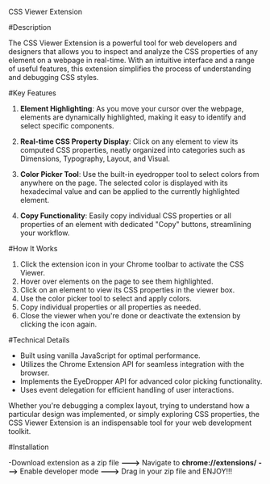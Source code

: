CSS Viewer Extension

#Description

The CSS Viewer Extension is a powerful tool for web developers and designers that allows you to inspect and analyze the CSS properties of any element on a webpage in real-time. With an intuitive interface and a range of useful features, this extension simplifies the process of understanding and debugging CSS styles.

#Key Features

1. **Element Highlighting**: As you move your cursor over the webpage, elements are dynamically highlighted, making it easy to identify and select specific components.

2. **Real-time CSS Property Display**: Click on any element to view its computed CSS properties, neatly organized into categories such as Dimensions, Typography, Layout, and Visual.

3. **Color Picker Tool**: Use the built-in eyedropper tool to select colors from anywhere on the page. The selected color is displayed with its hexadecimal value and can be applied to the currently highlighted element.

4. **Copy Functionality**: Easily copy individual CSS properties or all properties of an element with dedicated "Copy" buttons, streamlining your workflow.


#How It Works

1. Click the extension icon in your Chrome toolbar to activate the CSS Viewer.
2. Hover over elements on the page to see them highlighted.
3. Click on an element to view its CSS properties in the viewer box.
4. Use the color picker tool to select and apply colors.
5. Copy individual properties or all properties as needed.
6. Close the viewer when you're done or deactivate the extension by clicking the icon again.

#Technical Details

- Built using vanilla JavaScript for optimal performance.
- Utilizes the Chrome Extension API for seamless integration with the browser.
- Implements the EyeDropper API for advanced color picking functionality.
- Uses event delegation for efficient handling of user interactions.

Whether you're debugging a complex layout, trying to understand how a particular design was implemented, or simply exploring CSS properties, the CSS Viewer Extension is an indispensable tool for your web development toolkit.

#Installation

-Download extension as a zip file **--->** Navigate to **chrome://extensions/** **--->** Enable developer mode **--->** Drag in your zip file and ENJOY!!!
